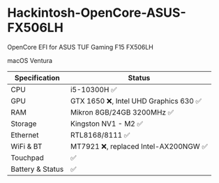 # Hackintosh-OpenCore-ASUS-FX506LH

OpenCore EFI for ASUS TUF Gaming F15 FX506LH

macOS Ventura

Specification | Status
------------- | -------------
CPU  | i5-10300H ✅
GPU  | GTX 1650 ❌, Intel UHD Graphics 630 ✅
RAM  | Mikron 8GB/24GB 3200MHz ✅
Storage  | Kingston NV1 - M2 ✅
Ethernet  | RTL8168/8111 ✅
WiFi & BT  | MT7921 ❌, replaced Intel-AX200NGW ✅
Touchpad  |  ✅
Battery & Status | ✅
